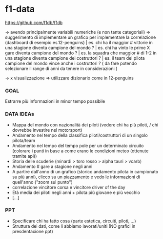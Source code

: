 # f1-data
https://github.com/f1db/f1db

-> avendo principalmente variabili numeriche (e non tante categoriali)
  => suggerimento di implementare un grafico per implementare la correlazione (dashboard di esempio es.12-penguins) 
    | es. chi ha il maggior # vittorie in una stagione diventa campione del mondo ?
    | es. chi ha vinto le prime X gare diventa campione del mondo ?
    | es. la squadra che maggior # di 1-2 in una stagione diventa campione dei costruttori ?
    | es. il team del pilota campione del mondo vince anche i costruttori ?
    ( da fare potendo selezionare il range di anni da tenere in considerazioni )

-> x visualizzazione => utilizzare dizionario come in 12-penguins

### GOAL
Estrarre più informazioni in minor tempo possibile 

### DATA IDEAs
- Mappa del mondo con nazionalità dei piloti (vedere chi ha più piloti, / chi dovrebbe investire nel motorsport)
- Andamento nel tempo della classifica piloti/costruttori di un singolo pilota/team
- Andamento nel tempo del tempo pole per un determinato circuito (colorare i punti in base a come erano le condizioni meteo (ottenute tramite api))
- Storia delle scuderie (minardi > toro rosso > alpha tauri > vcarb)
- Andamento # gare a stagione negli anni
- A partire dall'anno di un grafico (storico andamento pilota in campionato su più anni), clicco su un piazzamento e vedo le informazioni di quell'anno ("zoom sul punto")
- correlazione vincitore corsa e vincitore driver of the day 
- Età media dei piloti negli anni + pilota più giovane e più vecchio 
- [...]

### PPT
- Specificare chi ha fatto cosa (parte estetica, circuiti, piloti, ...)
- Struttura dei dati, come li abbiamo lavorati/uniti (NO grafici in presdentaxione ppt)
